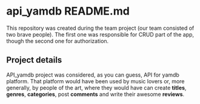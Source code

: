 # api_yamdb README.md
This repository was created during the team project (our team consisted of two brave people). The first one was responsible for CRUD part of the app, though the second one for authorization. <br>

## Project details
API_yamdb project was considered, as you can guess, API for yamdb platform. That platform would have been used by music lovers or, more generally, by people of the art, where they would have can create <b>titles</b>, <b>genres</b>, <b>categories</b>, post <b>comments</b> and write their awesome <b>reviews</b>. <br>
